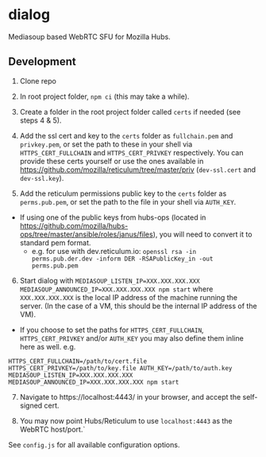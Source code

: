 # dialog
Mediasoup based WebRTC SFU for Mozilla Hubs.

## Development
1. Clone repo
2. In root project folder, `npm ci` (this may take a while).
3. Create a folder in the root project folder called `certs` if needed (see steps 4 & 5).
4. Add the ssl cert and key to the `certs` folder as `fullchain.pem` and `privkey.pem`, or set the path to these in your shell via `HTTPS_CERT_FULLCHAIN` and `HTTPS_CERT_PRIVKEY` respectively. You can provide these certs yourself or use the ones available in https://github.com/mozilla/reticulum/tree/master/priv (`dev-ssl.cert` and `dev-ssl.key`).

5. Add the reticulum permissions public key to the `certs` folder as `perms.pub.pem`, or set the path to the file in your shell via `AUTH_KEY`.

  * If using one of the public keys from hubs-ops (located in https://github.com/mozilla/hubs-ops/tree/master/ansible/roles/janus/files), you will need to convert it to standard pem format.    
    * e.g. for use with dev.reticulum.io:  `openssl rsa -in perms.pub.der.dev -inform DER -RSAPublicKey_in -out perms.pub.pem`

6. Start dialog with `MEDIASOUP_LISTEN_IP=XXX.XXX.XXX.XXX MEDIASOUP_ANNOUNCED_IP=XXX.XXX.XXX.XXX npm start` where `XXX.XXX.XXX.XXX` is the local IP address of the machine running the server. (In the case of a VM, this should be the internal IP address of the VM).
  * If you choose to set the paths for `HTTPS_CERT_FULLCHAIN`, `HTTPS_CERT_PRIVKEY` and/or `AUTH_KEY` you may also define them inline here as well. e.g. 
  ```
  HTTPS_CERT_FULLCHAIN=/path/to/cert.file HTTPS_CERT_PRIVKEY=/path/to/key.file AUTH_KEY=/path/to/auth.key MEDIASOUP_LISTEN_IP=XXX.XXX.XXX.XXX MEDIASOUP_ANNOUNCED_IP=XXX.XXX.XXX.XXX npm start
  ```
     
7. Navigate to https://localhost:4443/ in your browser, and accept the self-signed cert.

8. You may now point Hubs/Reticulum to use `localhost:4443` as the WebRTC host/port.`

See `config.js` for all available configuration options.
